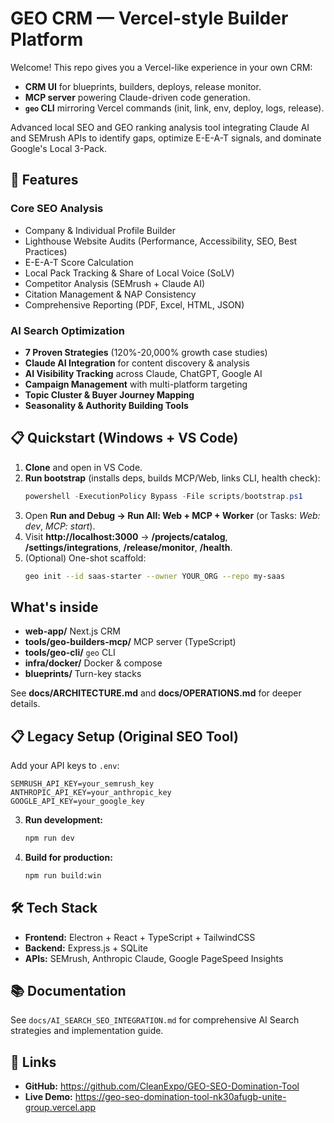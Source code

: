 # GEO CRM — Vercel-style Builder Platform

Welcome! This repo gives you a Vercel-like experience in your own CRM:
- **CRM UI** for blueprints, builders, deploys, release monitor.
- **MCP server** powering Claude-driven code generation.
- **`geo` CLI** mirroring Vercel commands (init, link, env, deploy, logs, release).

Advanced local SEO and GEO ranking analysis tool integrating Claude AI and SEMrush APIs to identify gaps, optimize E-E-A-T signals, and dominate Google's Local 3-Pack.

## 🚀 Features

### Core SEO Analysis
- Company & Individual Profile Builder
- Lighthouse Website Audits (Performance, Accessibility, SEO, Best Practices)
- E-E-A-T Score Calculation
- Local Pack Tracking & Share of Local Voice (SoLV)
- Competitor Analysis (SEMrush + Claude AI)
- Citation Management & NAP Consistency
- Comprehensive Reporting (PDF, Excel, HTML, JSON)

### AI Search Optimization
- **7 Proven Strategies** (120%-20,000% growth case studies)
- **Claude AI Integration** for content discovery & analysis
- **AI Visibility Tracking** across Claude, ChatGPT, Google AI
- **Campaign Management** with multi-platform targeting
- **Topic Cluster & Buyer Journey Mapping**
- **Seasonality & Authority Building Tools**

## 📋 Quickstart (Windows + VS Code)

1. **Clone** and open in VS Code.
2. **Run bootstrap** (installs deps, builds MCP/Web, links CLI, health check):
   ```powershell
   powershell -ExecutionPolicy Bypass -File scripts/bootstrap.ps1
   ```
3. Open **Run and Debug → Run All: Web + MCP + Worker** (or Tasks: *Web: dev*, *MCP: start*).
4. Visit **http://localhost:3000** → **/projects/catalog**, **/settings/integrations**, **/release/monitor**, **/health**.
5. (Optional) One-shot scaffold:
   ```bash
   geo init --id saas-starter --owner YOUR_ORG --repo my-saas
   ```

## What's inside
- **web-app/** Next.js CRM
- **tools/geo-builders-mcp/** MCP server (TypeScript)
- **tools/geo-cli/** `geo` CLI
- **infra/docker/** Docker & compose
- **blueprints/** Turn-key stacks

See **docs/ARCHITECTURE.md** and **docs/OPERATIONS.md** for deeper details.

## 📋 Legacy Setup (Original SEO Tool)

   Add your API keys to `.env`:
   ```
   SEMRUSH_API_KEY=your_semrush_key
   ANTHROPIC_API_KEY=your_anthropic_key
   GOOGLE_API_KEY=your_google_key
   ```

3. **Run development:**
   ```bash
   npm run dev
   ```

4. **Build for production:**
   ```bash
   npm run build:win
   ```

## 🛠️ Tech Stack

- **Frontend:** Electron + React + TypeScript + TailwindCSS
- **Backend:** Express.js + SQLite
- **APIs:** SEMrush, Anthropic Claude, Google PageSpeed Insights

## 📚 Documentation

See `docs/AI_SEARCH_SEO_INTEGRATION.md` for comprehensive AI Search strategies and implementation guide.

## 🔗 Links

- **GitHub:** https://github.com/CleanExpo/GEO-SEO-Domination-Tool
- **Live Demo:** https://geo-seo-domination-tool-nk30afugb-unite-group.vercel.app

